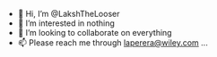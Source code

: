 - 👋 Hi, I’m @LakshTheLooser
- 👀 I’m interested in nothing
- 💞️ I’m looking to collaborate on everything
- 📫 Please reach me through laperera@wiley.com ...

<!---
LakshTheLooser/LakshTheLooser is a ✨ special ✨ repository because its `README.md` (this file) appears on your GitHub profile.
You can click the Preview link to take a look at your changes.
--->
